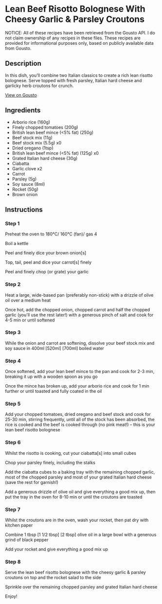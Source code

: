 # Lean Beef Risotto Bolognese With Cheesy Garlic & Parsley Croutons

NOTICE: All of these recipes have been retrieved from the Gousto API. I do not claim ownership of any recipes in these files. These recipes are provided for informational purposes only, based on publicly available data from Gousto.

## Description

In this dish, you'll combine two Italian classics to create a rich lean risotto bolognese. Serve topped with fresh parsley, Italian hard cheese and garlicky herb croutons for crunch.

[View on Gousto](https://www.gousto.co.uk/recipes/cookbook/lean-risotto-bolognese-with-cheesy-garlic-parsley-croutons)

## Ingredients

- Arborio rice (160g)
- Finely chopped tomatoes (200g)
- British lean beef mince (<5% fat) (250g)
- Beef stock mix (11g)
- Beef stock mix (5.5g) x0
- Dried oregano (1tsp)
- British lean beef mince (<5% fat) (125g) x0
- Grated Italian hard cheese (30g)
- Ciabatta
- Garlic clove x2
- Carrot
- Parsley (5g)
- Soy sauce (8ml)
- Rocket (50g)
- Brown onion

## Instructions


### Step 1

Preheat the oven to 180°C/ 160°C (fan)/ gas 4

Boil a kettle

Peel and finely dice your brown onion[s]

Top, tail, peel and dice your carrot[s] finely

Peel and finely chop (or grate) your garlic


### Step 2

Heat a large, wide-based pan (preferably non-stick) with a drizzle of olive oil over a medium heat

Once hot, add the chopped onion, chopped carrot and half the chopped garlic (you'll use the rest later!) with a generous pinch of salt and cook for 4-5 min or until softened


### Step 3

While the onion and carrot are softening, dissolve your beef stock mix and soy sauce in 400ml <span class="text-purple">[520ml]</span><span class="text-danger"> [700ml] </span>boiled water


### Step 4

Once softened, add your lean beef mince to the pan and cook for 2-3 min, breaking it up with a wooden spoon as you go

Once the mince has broken up, add your arborio rice and cook for 1 min further or until toasted and fully coated in the oil


### Step 5

Add your chopped tomatoes, dried oregano and beef stock and cook for 25-30 min, stirring frequently, until all of the stock has been absorbed, the rice is cooked and the beef is cooked through (no pink meat!) – this is your lean beef risotto bolognese


### Step 6

Whilst the risotto is cooking, cut your ciabatta[s] into small cubes

Chop your parsley finely, including the stalks

Add the ciabatta cubes to a baking tray with the remaining chopped garlic, most of the chopped parsley and most of your grated Italian hard cheese (save the rest for garnish!)

Add a generous drizzle of olive oil and give everything a good mix up, then put the tray in the oven for 8-10 min or until the croutons are toasted


### Step 7

Whilst the croutons are in the oven, wash your rocket, then pat dry with kitchen paper

Combine 1 tbsp <span class="text-purple">[1 1/2 tbsp]</span> <span class="text-danger">[2 tbsp]</span> olive oil in a large bowl with a generous grind of black pepper

Add your rocket and give everything a good mix up

### Step 8

Serve the lean beef risotto bolognese with the cheesy garlic & parsley croutons on top and the rocket salad to the side

Sprinkle over the remaining chopped parsley and grated Italian hard cheese

Enjoy!

